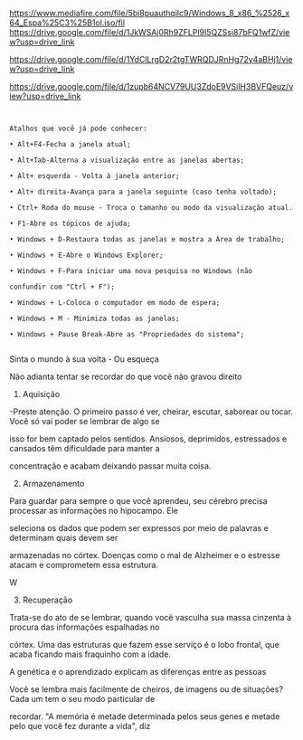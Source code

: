 https://www.mediafire.com/file/5bi8puauthqilc9/Windows_8_x86_%2526_x64_Espa%25C3%25B1ol.iso/fil
https://drive.google.com/file/d/1JkWSAj0Rh9ZFLPl9I5QZSsi87bFQ1wfZ/view?usp=drive_link

https://drive.google.com/file/d/1YdClLrgD2r2tgTWRQDJRnHg72y4aBHj1/view?usp=drive_link

https://drive.google.com/file/d/1zupb64NCV79UU3ZdoE9VSilH3BVFQeuz/view?usp=drive_link

```


Atalhos que você já pode conhecer:

• Alt+F4-Fecha a janela atual;

• Alt+Tab-Alterna a visualização entre as janelas abertas;

• Alt+ esquerda - Volta à janela anterior;

• Alt+ direita-Avança para a janela seguinte (caso tenha voltado);

• Ctrl+ Roda do mouse - Troca o tamanho ou modo da visualização atual.

• F1-Abre os tópicos de ajuda;

• Windows + D-Restaura todas as janelas e mostra a Área de trabalho;

• Windows + E-Abre o Windows Explorer;

• Windows + F-Para iniciar uma nova pesquisa no Windows (não

confundir com "Ctrl + F");

• Windows + L-Coloca o computador em modo de espera;

• Windows + M - Minimiza todas as janelas;

• Windows + Pause Break-Abre as "Propriedades do sistema";


```

Sinta o mundo à sua volta - Ou esqueça

Não adianta tentar se recordar do que você não gravou direito

1. Aquisição

-Preste atenção. O primeiro passo é ver, cheirar, escutar, saborear ou tocar. Você só vai poder se lembrar de algo se

isso for bem captado pelos sentidos. Ansiosos, deprimidos, estressados e cansados têm dificuldade para manter a

concentração e acabam deixando passar muita coisa.

2. Armazenamento

Para guardar para sempre o que você aprendeu, seu cérebro precisa processar as informações no hipocampo. Ele

seleciona os dados que podem ser expressos por meio de palavras e determinam quais devem ser

armazenadas no córtex. Doenças como o mal de Alzheimer e o estresse atacam e comprometem essa estrutura.

W

3. Recuperação

Trata-se do ato de se lembrar, quando você vasculha sua massa cinzenta à procura das informações espalhadas no

córtex. Uma das estruturas que fazem esse serviço é o lobo frontal, que acaba ficando mais fraquinho com a idade.

A genética e o aprendizado explicam as diferenças entre as pessoas

Você se lembra mais facilmente de cheiros, de imagens ou de situações? Cada um tem o seu modo particular de

recordar. "A memória é metade determinada pelos seus genes e metade pelo que você fez durante a vida", diz

```
